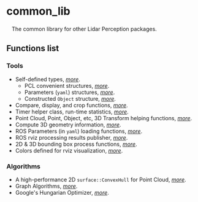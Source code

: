 # common_lib
　The common library for other Lidar Perception packages.

## Functions list

### Tools
+ Self-defined types, _[more](./include/common/types)_.
    + PCL convenient structures, _[more](./include/common/types/type.h#L10)_.
    + Parameters (`yaml`) structures, _[more](./include/common/types/type.h#L74)_.
    + Constructed `Object` structure, _[more](./include/common/types/object.hpp)_.
+ Compare, display, and crop functions, _[more](./include/common/common.hpp)_.
+ Timer helper class, run-time statistics, _[more](./include/common/time.hpp)_.
+ Point Cloud, Point, Object, etc, 3D Transform helping functions, _[more](./include/common/transform.hpp)_.
+ Compute 3D geometry information, _[more](./include/common/geometry.hpp)_.
+ ROS Parameters (in `yaml`) loading functions, _[more](./include/common/parameter.hpp)_.
+ ROS rviz processing results publisher, _[more](./include/common/publisher.hpp)_.
+ 2D & 3D bounding box process functions, _[more](./include/common/bounding_box.hpp)_.
+ Colors defined for rviz visualization, _[more](./include/common/color.hpp)_.

### Algorithms
+ A high-performance 2D `surface::ConvexHull` for Point Cloud, _[more](./include/common/algos/convex_hullxy.hpp)_.
+ Graph Algorithms, _[more](./include/common/algos/graph.hpp)_.
+ Google's Hungarian Optimizer, _[more](./include/common/algos/hungarian_bigraph_matcher.hpp)_.

